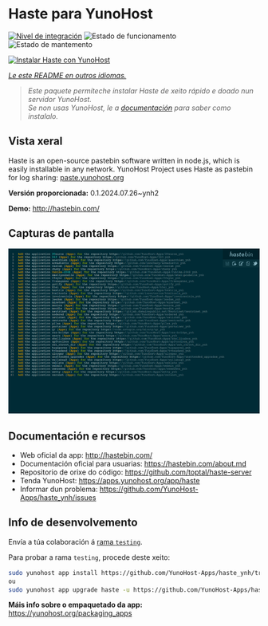 <!--
NOTA: Este README foi creado automáticamente por <https://github.com/YunoHost/apps/tree/master/tools/readme_generator>
NON debe editarse manualmente.
-->

# Haste para YunoHost

[![Nivel de integración](https://apps.yunohost.org/badge/integration/haste)](https://ci-apps.yunohost.org/ci/apps/haste/)
![Estado de funcionamento](https://apps.yunohost.org/badge/state/haste)
![Estado de mantemento](https://apps.yunohost.org/badge/maintained/haste)

[![Instalar Haste con YunoHost](https://install-app.yunohost.org/install-with-yunohost.svg)](https://install-app.yunohost.org/?app=haste)

*[Le este README en outros idiomas.](./ALL_README.md)*

> *Este paquete permíteche instalar Haste de xeito rápido e doado nun servidor YunoHost.*  
> *Se non usas YunoHost, le a [documentación](https://yunohost.org/install) para saber como instalalo.*

## Vista xeral

Haste is an open-source pastebin software written in node.js, which is easily installable in any network. YunoHost Project uses Haste as pastebin for log sharing: [paste.yunohost.org](https://paste.yunohost.org/)


**Versión proporcionada:** 0.1.2024.07.26~ynh2

**Demo:** <http://hastebin.com/>

## Capturas de pantalla

![Captura de pantalla de Haste](./doc/screenshots/screenshot.png)

## Documentación e recursos

- Web oficial da app: <http://hastebin.com/>
- Documentación oficial para usuarias: <https://hastebin.com/about.md>
- Repositorio de orixe do código: <https://github.com/toptal/haste-server>
- Tenda YunoHost: <https://apps.yunohost.org/app/haste>
- Informar dun problema: <https://github.com/YunoHost-Apps/haste_ynh/issues>

## Info de desenvolvemento

Envía a túa colaboración á [rama `testing`](https://github.com/YunoHost-Apps/haste_ynh/tree/testing).

Para probar a rama `testing`, procede deste xeito:

```bash
sudo yunohost app install https://github.com/YunoHost-Apps/haste_ynh/tree/testing --debug
ou
sudo yunohost app upgrade haste -u https://github.com/YunoHost-Apps/haste_ynh/tree/testing --debug
```

**Máis info sobre o empaquetado da app:** <https://yunohost.org/packaging_apps>
